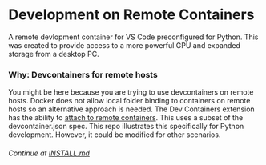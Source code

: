 # Development on Remote Containers 
A remote devlopment container for VS Code preconfigured for Python. This was created to provide access to a more powerful GPU and expanded storage from a desktop PC.

### Why: Devcontainers for remote hosts
You might be here because you are trying to use devcontainers on remote hosts. Docker does not allow local folder binding to containers on remote hosts so an alternative approach is needed. The Dev Containers extension has the ability to [attach to remote containers](https://code.visualstudio.com/docs/devcontainers/attach-container). This uses a subset of the devcontainer.json spec. This repo illustrates this specifically for Python development. However, it could be modified for other scenarios.

###### Continue at [INSTALL.md](INSTALL.md) 
